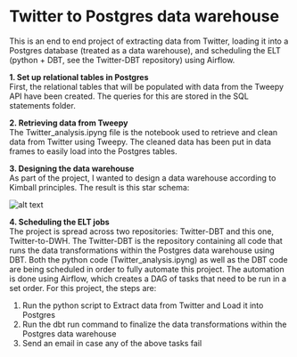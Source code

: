 # Twitter to Postgres data warehouse 

This is an end to end project of extracting data from Twitter, loading it into a Postgres database (treated as a data warehouse), and scheduling the ELT (python + DBT, see the Twitter-DBT repository) using Airflow.


<b>1. Set up relational tables in Postgres</b><br>
First, the relational tables that will be populated with data from the Tweepy API have been created. The queries for this are stored in the SQL statements folder.

<b>2. Retrieving data from Tweepy</b><br>
The Twitter_analysis.ipyng file is the notebook used to retrieve and clean data from Twitter using Tweepy. The cleaned data has been put in data frames to easily load into the Postgres tables. 

<b>3. Designing the data warehouse</b><br>
As part of the project, I wanted to design a data warehouse according to Kimball principles. The result is this star schema: 

![alt text](https://user-images.githubusercontent.com/28791247/62795595-0700cb80-bacf-11e9-9691-83cd91e7bb2e.jpeg)

<b>4. Scheduling the ELT jobs</b><br>
The project is spread across two repositories: Twitter-DBT and this one, Twitter-to-DWH. The Twitter-DBT is the repository containing all code that runs the data transformations within the Postgres data warehouse using DBT. Both the python code (Twitter_analysis.ipyng) as well as the DBT code are being scheduled in order to fully automate this project. The automation is done using Airflow, which creates a DAG of tasks that need to be run in a set order. For this project, the steps are: 
1. Run the python script to Extract data from Twitter and Load it into Postgres
2. Run the dbt run command to finalize the data transformations within the Postgres data warehouse
3. Send an email in case any of the above tasks fail 
